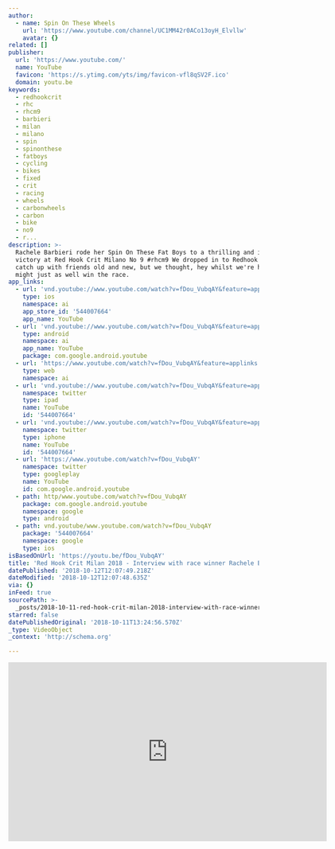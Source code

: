 ```yaml
---
author:
  - name: Spin On These Wheels
    url: 'https://www.youtube.com/channel/UC1MM42r0ACo13oyH_Elvllw'
    avatar: {}
related: []
publisher:
  url: 'https://www.youtube.com/'
  name: YouTube
  favicon: 'https://s.ytimg.com/yts/img/favicon-vfl8qSV2F.ico'
  domain: youtu.be
keywords:
  - redhookcrit
  - rhc
  - rhcm9
  - barbieri
  - milan
  - milano
  - spin
  - spinonthese
  - fatboys
  - cycling
  - bikes
  - fixed
  - crit
  - racing
  - wheels
  - carbonwheels
  - carbon
  - bike
  - no9
  - r...
description: >-
  Rachele Barbieri rode her Spin On These Fat Boys to a thrilling and impressive
  victory at Red Hook Crit Milano No 9 #rhcm9 We dropped in to Redhook Milano to
  catch up with friends old and new, but we thought, hey whilst we're here we
  might just as well win the race.
app_links:
  - url: 'vnd.youtube://www.youtube.com/watch?v=fDou_VubqAY&feature=applinks'
    type: ios
    namespace: ai
    app_store_id: '544007664'
    app_name: YouTube
  - url: 'vnd.youtube://www.youtube.com/watch?v=fDou_VubqAY&feature=applinks'
    type: android
    namespace: ai
    app_name: YouTube
    package: com.google.android.youtube
  - url: 'https://www.youtube.com/watch?v=fDou_VubqAY&feature=applinks'
    type: web
    namespace: ai
  - url: 'vnd.youtube://www.youtube.com/watch?v=fDou_VubqAY&feature=applinks'
    namespace: twitter
    type: ipad
    name: YouTube
    id: '544007664'
  - url: 'vnd.youtube://www.youtube.com/watch?v=fDou_VubqAY&feature=applinks'
    namespace: twitter
    type: iphone
    name: YouTube
    id: '544007664'
  - url: 'https://www.youtube.com/watch?v=fDou_VubqAY'
    namespace: twitter
    type: googleplay
    name: YouTube
    id: com.google.android.youtube
  - path: http/www.youtube.com/watch?v=fDou_VubqAY
    package: com.google.android.youtube
    namespace: google
    type: android
  - path: vnd.youtube/www.youtube.com/watch?v=fDou_VubqAY
    package: '544007664'
    namespace: google
    type: ios
isBasedOnUrl: 'https://youtu.be/fDou_VubqAY'
title: 'Red Hook Crit Milan 2018 - Interview with race winner Rachele Barbieri #rhcm9'
datePublished: '2018-10-12T12:07:49.218Z'
dateModified: '2018-10-12T12:07:48.635Z'
via: {}
inFeed: true
sourcePath: >-
  _posts/2018-10-11-red-hook-crit-milan-2018-interview-with-race-winner-rachel.md
starred: false
datePublishedOriginal: '2018-10-11T13:24:56.570Z'
_type: VideoObject
_context: 'http://schema.org'

---
```

<iframe src="https://cdn.embedly.com/widgets/media.html?src=https%3A%2F%2Fwww.youtube.com%2Fembed%2FfDou_VubqAY%3Ffeature%3Doembed&amp;url=http%3A%2F%2Fwww.youtube.com%2Fwatch%3Fv%3DfDou_VubqAY&amp;image=https%3A%2F%2Fi.ytimg.com%2Fvi%2FfDou_VubqAY%2Fhqdefault.jpg&amp;key=b7d04c9b404c499eba89ee7072e1c4f7&amp;type=text%2Fhtml&amp;schema=youtube" width="640" height="360" scrolling="no" frameborder="0" allowfullscreen="true" style=""></iframe>